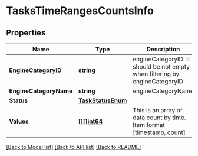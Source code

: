 # TasksTimeRangesCountsInfo

## Properties

Name | Type | Description | Notes
------------ | ------------- | ------------- | -------------
**EngineCategoryID** | **string** | engineCategoryID. It should be not empty when filtering by engineCategoryID | [optional] 
**EngineCategoryName** | **string** | engineCategoryName | [optional] 
**Status** | [**TaskStatusEnum**](TaskStatusEnum.md) |  | [optional] 
**Values** | [**[][]int64**](array.md) | This is an array of data count by time. Item format [timestamp, count] | [optional] 

[[Back to Model list]](../README.md#documentation-for-models) [[Back to API list]](../README.md#documentation-for-api-endpoints) [[Back to README]](../README.md)


